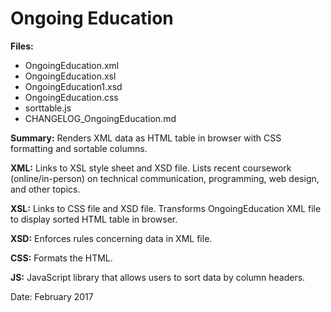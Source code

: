 # Ongoing Education

**Files:** 
* OngoingEducation.xml
* OngoingEducation.xsl
* OngoingEducation1.xsd
* OngoingEducation.css
* sorttable.js
* CHANGELOG_OngoingEducation.md

**Summary:** Renders XML data as HTML table in browser with CSS formatting and sortable columns. 

**XML:** Links to XSL style sheet and XSD file. Lists recent coursework (online/in-person) on technical communication, programming, web design, and other topics.

**XSL:** Links to CSS file and XSD file. Transforms OngoingEducation XML file to display sorted HTML table in browser.

**XSD:** Enforces rules concerning data in XML file. 

**CSS:** Formats the HTML.

**JS:** JavaScript library that allows users to sort data by column headers.


Date: February 2017
